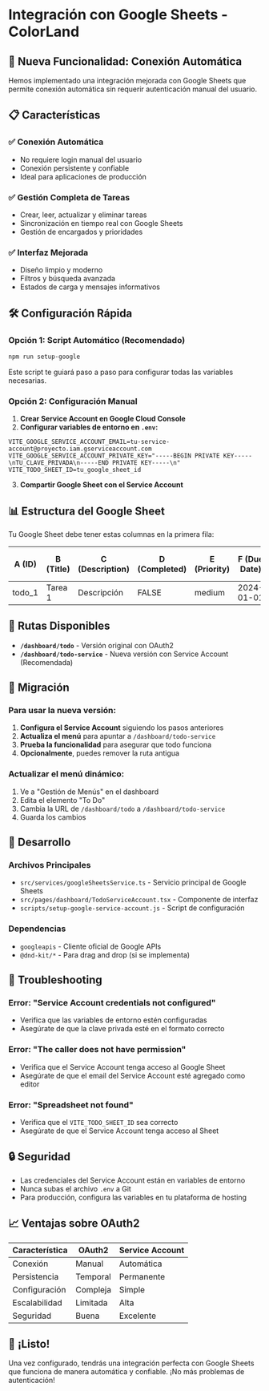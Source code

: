 # Integración con Google Sheets - ColorLand

## 🚀 Nueva Funcionalidad: Conexión Automática

Hemos implementado una integración mejorada con Google Sheets que permite conexión automática sin requerir autenticación manual del usuario.

## 📋 Características

### ✅ **Conexión Automática**
- No requiere login manual del usuario
- Conexión persistente y confiable
- Ideal para aplicaciones de producción

### ✅ **Gestión Completa de Tareas**
- Crear, leer, actualizar y eliminar tareas
- Sincronización en tiempo real con Google Sheets
- Gestión de encargados y prioridades

### ✅ **Interfaz Mejorada**
- Diseño limpio y moderno
- Filtros y búsqueda avanzada
- Estados de carga y mensajes informativos

## 🛠️ Configuración Rápida

### Opción 1: Script Automático (Recomendado)

```bash
npm run setup-google
```

Este script te guiará paso a paso para configurar todas las variables necesarias.

### Opción 2: Configuración Manual

1. **Crear Service Account en Google Cloud Console**
2. **Configurar variables de entorno en `.env`:**

```env
VITE_GOOGLE_SERVICE_ACCOUNT_EMAIL=tu-service-account@proyecto.iam.gserviceaccount.com
VITE_GOOGLE_SERVICE_ACCOUNT_PRIVATE_KEY="-----BEGIN PRIVATE KEY-----\nTU_CLAVE_PRIVADA\n-----END PRIVATE KEY-----\n"
VITE_TODO_SHEET_ID=tu_google_sheet_id
```

3. **Compartir Google Sheet con el Service Account**

## 📊 Estructura del Google Sheet

Tu Google Sheet debe tener estas columnas en la primera fila:

| A (ID) | B (Title) | C (Description) | D (Completed) | E (Priority) | F (Due Date) | G (Assigned To) | H (Notes) | I (Created At) | J (Updated At) |
|--------|-----------|-----------------|---------------|--------------|--------------|-----------------|-----------|----------------|----------------|
| todo_1 | Tarea 1   | Descripción     | FALSE         | medium       | 2024-01-01   | Usuario 1       | Notas     | 2024-01-01     | 2024-01-01     |

## 🔗 Rutas Disponibles

- **`/dashboard/todo`** - Versión original con OAuth2
- **`/dashboard/todo-service`** - Nueva versión con Service Account (Recomendada)

## 🎯 Migración

### Para usar la nueva versión:

1. **Configura el Service Account** siguiendo los pasos anteriores
2. **Actualiza el menú** para apuntar a `/dashboard/todo-service`
3. **Prueba la funcionalidad** para asegurar que todo funciona
4. **Opcionalmente**, puedes remover la ruta antigua

### Actualizar el menú dinámico:

1. Ve a "Gestión de Menús" en el dashboard
2. Edita el elemento "To Do"
3. Cambia la URL de `/dashboard/todo` a `/dashboard/todo-service`
4. Guarda los cambios

## 🔧 Desarrollo

### Archivos Principales

- `src/services/googleSheetsService.ts` - Servicio principal de Google Sheets
- `src/pages/dashboard/TodoServiceAccount.tsx` - Componente de interfaz
- `scripts/setup-google-service-account.js` - Script de configuración

### Dependencias

- `googleapis` - Cliente oficial de Google APIs
- `@dnd-kit/*` - Para drag and drop (si se implementa)

## 🚨 Troubleshooting

### Error: "Service Account credentials not configured"
- Verifica que las variables de entorno estén configuradas
- Asegúrate de que la clave privada esté en el formato correcto

### Error: "The caller does not have permission"
- Verifica que el Service Account tenga acceso al Google Sheet
- Asegúrate de que el email del Service Account esté agregado como editor

### Error: "Spreadsheet not found"
- Verifica que el `VITE_TODO_SHEET_ID` sea correcto
- Asegúrate de que el Service Account tenga acceso al Sheet

## 🔒 Seguridad

- Las credenciales del Service Account están en variables de entorno
- Nunca subas el archivo `.env` a Git
- Para producción, configura las variables en tu plataforma de hosting

## 📈 Ventajas sobre OAuth2

| Característica | OAuth2 | Service Account |
|----------------|--------|----------------|
| Conexión | Manual | Automática |
| Persistencia | Temporal | Permanente |
| Configuración | Compleja | Simple |
| Escalabilidad | Limitada | Alta |
| Seguridad | Buena | Excelente |

## 🎉 ¡Listo!

Una vez configurado, tendrás una integración perfecta con Google Sheets que funciona de manera automática y confiable. ¡No más problemas de autenticación!
